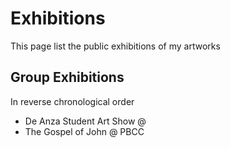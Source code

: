 # Exhibitions

This page list the public exhibitions of my artworks

## Group Exhibitions
In reverse chronological order

* De Anza Student Art Show @
* The Gospel of John @ PBCC
